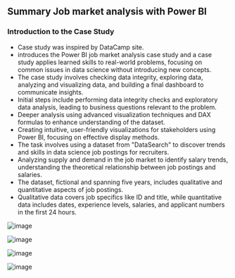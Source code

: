 ## Summary Job market analysis with Power BI 

### Introduction to the Case Study
- Case study was inspired by DataCamp site.
- introduces the Power BI job market analysis case study and a case study applies learned skills to real-world problems, focusing on common issues in data science without introducing new concepts.
- The case study involves checking data integrity, exploring data, analyzing and visualizing data, and building a final dashboard to communicate insights.
- Initial steps include performing data integrity checks and exploratory data analysis, leading to business questions relevant to the problem.
- Deeper analysis using advanced visualization techniques and DAX formulas to enhance understanding of the dataset.
- Creating intuitive, user-friendly visualizations for stakeholders using Power BI, focusing on effective display methods.
- The task involves using a dataset from "DataSearch" to discover trends and skills in data science job postings for recruiters.
- Analyzing supply and demand in the job market to identify salary trends, understanding the theoretical relationship between job postings and salaries.
- The dataset, fictional and spanning five years, includes qualitative and quantitative aspects of job postings.
- Qualitative data covers job specifics like ID and title, while quantitative data includes dates, experience levels, salaries, and applicant numbers in the first 24 hours.

![image](https://github.com/walidsharaar/Power-Bi-Dashboards/assets/29350894/af917204-b030-4431-bc84-626d558d17ff)

![image](https://github.com/walidsharaar/Power-Bi-Dashboards/assets/29350894/58dbf3ad-1c78-4762-aded-933f3c8724d7)

![image](https://github.com/walidsharaar/Power-Bi-Dashboards/assets/29350894/fc6e85f1-2a65-4517-b814-ae991cfb71a2)

![image](https://github.com/walidsharaar/Power-Bi-Dashboards/assets/29350894/4a386608-459a-4c2d-9251-39d8385ec5ae)
